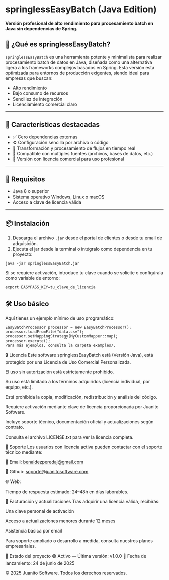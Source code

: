 # springlessEasyBatch (Java Edition)

**Versión profesional de alto rendimiento para procesamiento batch en Java sin dependencias de Spring.**

## 🧠 ¿Qué es springlessEasyBatch?

`springlessEasyBatch` es una herramienta potente y minimalista para realizar procesamiento batch de datos en Java, diseñada como una alternativa ligera a los frameworks complejos basados en Spring. Esta versión está optimizada para entornos de producción exigentes, siendo ideal para empresas que buscan:

- Alto rendimiento
- Bajo consumo de recursos
- Sencillez de integración
- Licenciamiento comercial claro

---

## 🚀 Características destacadas

- ✅ Cero dependencias externas
- ⚙️ Configuración sencilla por archivo o código
- 🔄 Transformación y procesamiento de flujos en tiempo real
- 🧩 Compatible con múltiples fuentes (archivos, bases de datos, etc.)
- 🔐 Versión con licencia comercial para uso profesional

---

## 🏁 Requisitos

- Java 8 o superior
- Sistema operativo Windows, Linux o macOS
- Acceso a clave de licencia válida

---

## 📦 Instalación

1. Descarga el archivo `.jar` desde el portal de clientes o desde tu email de adquisición.
2. Ejecuta el jar desde la terminal o intégralo como dependencia en tu proyecto:

```java -jar springlessEasyBatch.jar```

Si se requiere activación, introduce tu clave cuando se solicite o configúrala como variable de entorno:

```export EASYPASS_KEY=tu_clave_de_licencia```


## 🛠️ Uso básico

Aquí tienes un ejemplo mínimo de uso programático:

```
EasyBatchProcessor processor = new EasyBatchProcessor();
processor.loadFromFile("data.csv");
processor.setMappingStrategy(MyCustomMapper::map);
processor.execute();
Para más ejemplos, consulta la carpeta examples/.
```

🔒 Licencia
Este software springlessEasyBatch está (Versión Java), está protegido por una Licencia de Uso Comercial Personalizada.

El uso sin autorización está estrictamente prohibido.

Su uso está limitado a los términos adquiridos (licencia individual, por equipo, etc.).

Está prohibida la copia, modificación, redistribución y análisis del código.

Requiere activación mediante clave de licencia proporcionada por Juanito Software.

Incluye soporte técnico, documentación oficial y actualizaciones según contrato.

Consulta el archivo LICENSE.txt para ver la licencia completa.



💬 Soporte
Los usuarios con licencia activa pueden contactar con el soporte técnico mediante:

📧 Email: benaldezperedaj@gmail.com

📧 Github: soporte@juanitosoftware.com

🌐 Web:

Tiempo de respuesta estimado: 24–48h en días laborables.

🧾 Facturación y actualizaciones
Tras adquirir una licencia válida, recibirás:

Una clave personal de activación

Acceso a actualizaciones menores durante 12 meses

Asistencia básica por email

Para soporte ampliado o desarrollo a medida, consulta nuestros planes empresariales.

📍 Estado del proyecto
🟢 Activo — Última versión: v1.0.0
📅 Fecha de lanzamiento: 24 de junio de 2025

© 2025 Juanito Software. Todos los derechos reservados.

